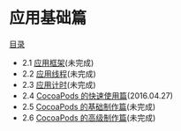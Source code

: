 应用基础篇
===

[目录](/README.md)

- 2.1 [应用框架](/ch02/base.framework.md)(未完成)
- 2.2 [应用线程](/ch02/base.multithread.md)(未完成)
- 2.3 [应用计时](/ch02/base.timer.md)(未完成)
- 2.4 [CocoaPods 的快速使用篇](/ch02/base.cocoapods.usage.md)(2016.04.27)
- 2.5 [CocoaPods 的基础制作篇](/ch02/base.cocoapods.make.basic.md)(未完成)
- 2.6 [CocoaPods 的高级制作篇](/ch02/base.cocoapods.make.advance.md)(未完成)
